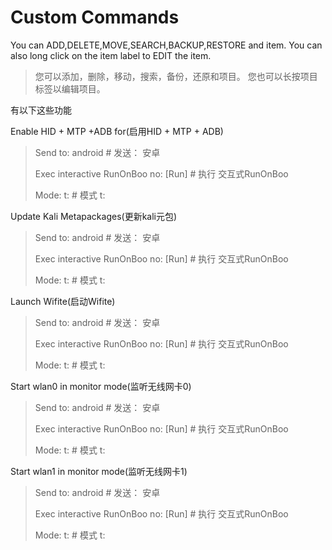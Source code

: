 # Custom Commands

You can ADD,DELETE,MOVE,SEARCH,BACKUP,RESTORE and item. You can also long click on the item label to EDIT the item.

> 您可以添加，删除，移动，搜索，备份，还原和项目。 您也可以长按项目标签以编辑项目。

有以下这些功能

Enable HID + MTP +ADB for(启用HID + MTP + ADB)

> Send to:		android		# 发送：	安卓
>
> Exec 			interactive RunOnBoo no:		[Run] 	# 执行			交互式RunOnBoo
>
> Mode:		t:		# 模式	t:

Update Kali Metapackages(更新kali元包)

> Send to:		android		# 发送：	安卓
>
> Exec 			interactive RunOnBoo no:		[Run] 	# 执行			交互式RunOnBoo
>
> Mode:		t:		# 模式	t:

Launch Wifite(启动Wifite)

> Send to:		android		# 发送：	安卓
>
> Exec 			interactive RunOnBoo no:		[Run] 	# 执行			交互式RunOnBoo
>
> Mode:		t:		# 模式	t:

Start wlan0 in monitor mode(监听无线网卡0)

> Send to:		android		# 发送：	安卓
>
> Exec 			interactive RunOnBoo no:		[Run] 	# 执行			交互式RunOnBoo
>
> Mode:		t:		# 模式	t:

Start wlan1 in monitor mode(监听无线网卡1)

> Send to:		android		# 发送：	安卓
>
> Exec 			interactive RunOnBoo no:		[Run] 	# 执行			交互式RunOnBoo
>
> Mode:		t:		# 模式	t:







